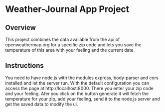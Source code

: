 # Weather-Journal App Project

## Overview

This project combines the data available from the api of openweathermap.org for a specific zip code and lets you 
save the temperature of this area with your feeling and the current date.

## Instructions

You need to have node.js with the modules express, body-parser and cors installed and let the server run.
With the default configuration you can access the page at http://localhost:8000.
There you enter your zip code and your feeling. Afer you click on the button generate
it will fetch the temperature for your zip, add your feeling, send it to the node.js server
and get the saved data to modify the ui.